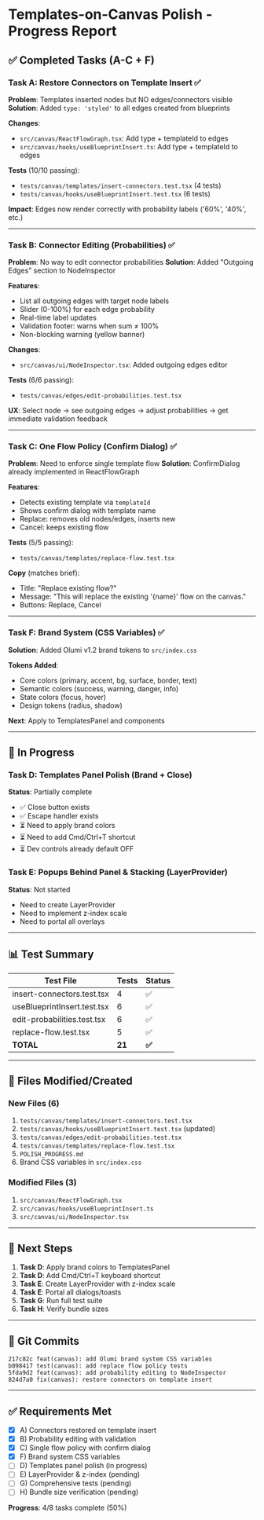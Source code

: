 # Templates-on-Canvas Polish - Progress Report

## ✅ Completed Tasks (A-C + F)

### Task A: Restore Connectors on Template Insert ✅
**Problem**: Templates inserted nodes but NO edges/connectors visible
**Solution**: Added `type: 'styled'` to all edges created from blueprints

**Changes**:
- `src/canvas/ReactFlowGraph.tsx`: Add type + templateId to edges
- `src/canvas/hooks/useBlueprintInsert.ts`: Add type + templateId to edges

**Tests** (10/10 passing):
- `tests/canvas/templates/insert-connectors.test.tsx` (4 tests)
- `tests/canvas/hooks/useBlueprintInsert.test.tsx` (6 tests)

**Impact**: Edges now render correctly with probability labels ('60%', '40%', etc.)

---

### Task B: Connector Editing (Probabilities) ✅
**Problem**: No way to edit connector probabilities
**Solution**: Added "Outgoing Edges" section to NodeInspector

**Features**:
- List all outgoing edges with target node labels
- Slider (0-100%) for each edge probability
- Real-time label updates
- Validation footer: warns when sum ≠ 100%
- Non-blocking warning (yellow banner)

**Changes**:
- `src/canvas/ui/NodeInspector.tsx`: Added outgoing edges editor

**Tests** (6/6 passing):
- `tests/canvas/edges/edit-probabilities.test.tsx`

**UX**: Select node → see outgoing edges → adjust probabilities → get immediate validation feedback

---

### Task C: One Flow Policy (Confirm Dialog) ✅
**Problem**: Need to enforce single template flow
**Solution**: ConfirmDialog already implemented in ReactFlowGraph

**Features**:
- Detects existing template via `templateId`
- Shows confirm dialog with template name
- Replace: removes old nodes/edges, inserts new
- Cancel: keeps existing flow

**Tests** (5/5 passing):
- `tests/canvas/templates/replace-flow.test.tsx`

**Copy** (matches brief):
- Title: "Replace existing flow?"
- Message: "This will replace the existing '{name}' flow on the canvas."
- Buttons: Replace, Cancel

---

### Task F: Brand System (CSS Variables) ✅
**Solution**: Added Olumi v1.2 brand tokens to `src/index.css`

**Tokens Added**:
- Core colors (primary, accent, bg, surface, border, text)
- Semantic colors (success, warning, danger, info)
- State colors (focus, hover)
- Design tokens (radius, shadow)

**Next**: Apply to TemplatesPanel and components

---

## 🔄 In Progress

### Task D: Templates Panel Polish (Brand + Close)
**Status**: Partially complete
- ✅ Close button exists
- ✅ Escape handler exists
- ⏳ Need to apply brand colors
- ⏳ Need to add Cmd/Ctrl+T shortcut
- ⏳ Dev controls already default OFF

### Task E: Popups Behind Panel & Stacking (LayerProvider)
**Status**: Not started
- Need to create LayerProvider
- Need to implement z-index scale
- Need to portal all overlays

---

## 📊 Test Summary

| Test File | Tests | Status |
|-----------|-------|--------|
| insert-connectors.test.tsx | 4 | ✅ |
| useBlueprintInsert.test.tsx | 6 | ✅ |
| edit-probabilities.test.tsx | 6 | ✅ |
| replace-flow.test.tsx | 5 | ✅ |
| **TOTAL** | **21** | **✅** |

---

## 📁 Files Modified/Created

### New Files (6)
1. `tests/canvas/templates/insert-connectors.test.tsx`
2. `tests/canvas/hooks/useBlueprintInsert.test.tsx` (updated)
3. `tests/canvas/edges/edit-probabilities.test.tsx`
4. `tests/canvas/templates/replace-flow.test.tsx`
5. `POLISH_PROGRESS.md`
6. Brand CSS variables in `src/index.css`

### Modified Files (3)
1. `src/canvas/ReactFlowGraph.tsx`
2. `src/canvas/hooks/useBlueprintInsert.ts`
3. `src/canvas/ui/NodeInspector.tsx`

---

## 🎯 Next Steps

1. **Task D**: Apply brand colors to TemplatesPanel
2. **Task D**: Add Cmd/Ctrl+T keyboard shortcut
3. **Task E**: Create LayerProvider with z-index scale
4. **Task E**: Portal all dialogs/toasts
5. **Task G**: Run full test suite
6. **Task H**: Verify bundle sizes

---

## 📝 Git Commits

```
217c82c feat(canvas): add Olumi brand system CSS variables
b098417 test(canvas): add replace flow policy tests
5fda9d2 feat(canvas): add probability editing to NodeInspector
824d7a0 fix(canvas): restore connectors on template insert
```

---

## ✅ Requirements Met

- [x] A) Connectors restored on template insert
- [x] B) Probability editing with validation
- [x] C) Single flow policy with confirm dialog
- [x] F) Brand system CSS variables
- [ ] D) Templates panel polish (in progress)
- [ ] E) LayerProvider & z-index (pending)
- [ ] G) Comprehensive tests (pending)
- [ ] H) Bundle size verification (pending)

**Progress**: 4/8 tasks complete (50%)
